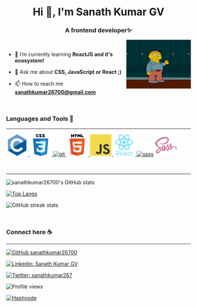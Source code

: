<h1 align="center">Hi 🌻, I'm Sanath Kumar GV</h1>
<h3 align="center">A frontend developer✨</h3>
<img align="right" src="https://github.com/sanathkumar26700/sanathkumar26700/blob/main/giphy.webp" width ="35%" height="35%">
<br>

- 🌱 I’m currently learning **ReactJS and it's ecosystem!**

- 💬 Ask me about **CSS, JavaScript or React ;)**

- 📫 How to reach me **sanathkumar26700@gmail.com**
<br>
<h3 fontSize = "larger" align="left">Languages and Tools 🤖</h3>
<hr>
<p align="left"> <a href="https://www.cprogramming.com/" target="_blank"> <img  src="https://raw.githubusercontent.com/devicons/devicon/master/icons/c/c-original.svg" alt="c" width="60" height="60"  /> </a> 
<a href="https://www.w3schools.com/css/" target="_blank"> <img src="https://raw.githubusercontent.com/devicons/devicon/master/icons/css3/css3-original-wordmark.svg" alt="css3" width="60" height="60"/>
  </a> <a href="https://git-scm.com/" target="_blank"> <img src="https://www.vectorlogo.zone/logos/git-scm/git-scm-icon.svg" alt="git"width="60" height="60"/> 
  </a> <a href="https://www.w3.org/html/" target="_blank"> <img src="https://raw.githubusercontent.com/devicons/devicon/master/icons/html5/html5-original-wordmark.svg" alt="html5"width="60" height="60"/>
  </a> <a href="https://developer.mozilla.org/en-US/docs/Web/JavaScript" target="_blank"> <img src="https://raw.githubusercontent.com/devicons/devicon/master/icons/javascript/javascript-original.svg" alt="javascript" width="60" height="60"/> </a>
  <a href="https://reactjs.org/" target="_blank"> <img src="https://raw.githubusercontent.com/devicons/devicon/master/icons/react/react-original-wordmark.svg" alt="react" width="60" height="60"/> </a>
  <a href="https://www.typescriptlang.org" target="_blank"><img src="https://cdn.jsdelivr.net/gh/devicons/devicon/icons/typescript/typescript-original.svg"  alt="sass" width="60" height="60" /></a>
  <a href="https://sass-lang.com" target="_blank"> <img src="https://raw.githubusercontent.com/devicons/devicon/master/icons/sass/sass-original.svg" alt="sass" width="60" height="60"/> </a> </p>
<br>
<hr>

![sanathkumar26700's GitHub stats](https://github-readme-stats.vercel.app/api?username=sanathkumar26700&theme=great-gatsby&show_icons=true)  

[![Top Langs](https://github-readme-stats.vercel.app/api/top-langs/?username=sanathkumar26700&theme=great-gatsby&show_icons=true)](https://github.com/anuraghazra/github-readme-stats)

![GitHub streak stats](https://github-readme-streak-stats.herokuapp.com/?user=sanathkumar26700&theme=great-gatsby&show_icons=true)  
 
<br>
<h3 fontSize = "larger" align="left">Connect here ☕</h3>
<hr>

[![GitHub sanathkumar26700](https://img.shields.io/github/followers/sanathkumar26700?label=follow&style=social)](https://github.com/sanathkumar26700)

[![Linkedin: Sanath Kumar GV ](https://img.shields.io/badge/-Sanath%20Kumar%20GV-blue?style=flat-square&logo=Linkedin&logoColor=white&link=https://www.linkedin.com/in/sanath-kumar-g-v-317206193)](https://www.linkedin.com/in/sanath-kumar-g-v-317206193)

[![Twitter: sanathkumar267](https://img.shields.io/twitter/follow/sanathkumar267?style=social)](https://twitter.com/sanathkumar267)


![Profile views](https://gpvc.arturio.dev/sanathkumar26700) 

[![Hashnode](https://img.shields.io/badge/-@SanathKumar267-white?style=flat-square&labelColor=blue&logo=Hashnode&link=@SanathKumar267)](https://hashnode.com/@SanathKumar267)


<br>
